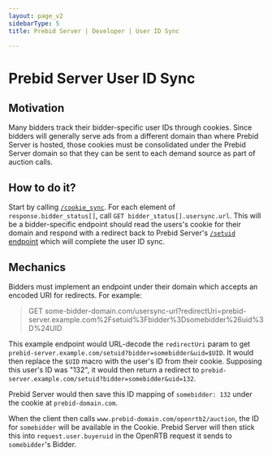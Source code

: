 ```yaml
---
layout: page_v2
sidebarType: 5
title: Prebid Server | Developer | User ID Sync

---
```


# Prebid Server User ID Sync

## Motivation

Many bidders track their bidder-specific user IDs through cookies. Since bidders will generally serve ads from a different domain
than where Prebid Server is hosted, those cookies must be consolidated under the Prebid Server domain so
that they can be sent to each demand source as part of auction calls.

## How to do it?

Start by calling [`/cookie_sync`](/prebid-server/endpoints/pbs-endpoint-cookieSync.html). For each element of `response.bidder_status[]`,
call `GET bidder_status[].usersync.url`. This will be a bidder-specific endpoint should read the users's cookie for their domain and respond with a redirect back to Prebid Server's [`/setuid` endpoint](/prebid-server/endpoints/pbs-endpoint-setuid.html) which will complete the user ID sync.

## Mechanics

Bidders must implement an endpoint under their domain which accepts
an encoded URI for redirects. For example:

> GET some-bidder-domain.com/usersync-url?redirectUri=prebid-server.example.com%2Fsetuid%3Fbidder%3Dsomebidder%26uid%3D%24UID

This example endpoint would URL-decode the `redirectUri` param to get `prebid-server.example.com/setuid?bidder=somebidder&uid=$UID`.
It would then replace the `$UID` macro with the user's ID from their cookie. Supposing this user's ID was "132",
it would then return a redirect to `prebid-server.example.com/setuid?bidder=somebidder&uid=132`.

Prebid Server would then save this ID mapping of `somebidder: 132` under the cookie at `prebid-domain.com`.

When the client then calls `www.prebid-domain.com/openrtb2/auction`, the ID for `somebidder` will be available in the Cookie.
Prebid Server will then stick this into `request.user.buyeruid` in the OpenRTB request it sends to `somebidder`'s Bidder.
